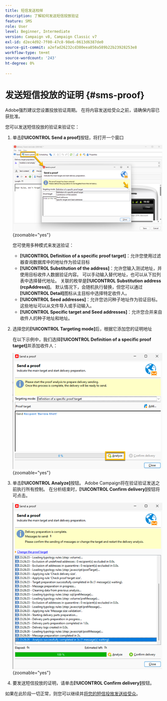 ```yaml
---
title: 短信发送校样
description: 了解如何发送短信投放验证
feature: SMS
role: User
level: Beginner, Intermediate
version: Campaign v8, Campaign Classic v7
exl-id: d2ec4d92-7f00-47c8-98e6-0613d6387de0
source-git-commit: a2efad26232cd380eea850a589b22b23928253e8
workflow-type: tm+mt
source-wordcount: '243'
ht-degree: 0%

---
```


# 发送短信投放的证明 {#sms-proof}

Adobe强烈建议您设置投放验证周期。 在将内容发送给受众之前，请确保内容已获批准。

您可以发送短信投放的验证来验证它：

1. 单击&#x200B;**[!UICONTROL Send a proof]**&#x200B;按钮，将打开一个窗口

   ![](assets/proof_targeting.png){zoomable="yes"}

   您可使用多种模式来发送验证：

   * **[!UICONTROL Definition of a specific proof target]**：允许您使用过滤器查询数据库中的地址作为验证目标
   * **[!UICONTROL Substitution of the address]**：允许您输入测试地址，并使用目标收件人数据验证内容。 可以手动输入替代地址，也可以从下拉列表中选择替代地址。 关联的枚举是&#x200B;**[!UICONTROL Substitution address (rcpAddress)]**。
默认情况下，会随机执行替换，但您可以通过&#x200B;**[!UICONTROL Detail]**&#x200B;图标从主目标中选择特定收件人。
   * **[!UICONTROL Seed addresses]**：允许您访问种子地址作为验证目标。 这些地址可以从文件导入或手动输入。
   * **[!UICONTROL Specific target and Seed addresses]**：允许您合并来自收件人的种子地址和地址。

1. 选择您的&#x200B;**[!UICONTROL Targeting mode]**&#x200B;后，根据它添加您的证明地址

   在以下示例中，我们选择&#x200B;**[!UICONTROL Definition of a specific proof target]**&#x200B;并添加收件人：

   ![](assets/proof_recipient.png){zoomable="yes"}

1. 单击&#x200B;**[!UICONTROL Analyze]**&#x200B;按钮。
Adobe Campaign将在验证验证发送之前执行所有控制。 在分析结束时，**[!UICONTROL Confirm delivery]**&#x200B;按钮将可点击。

   ![](assets/proof_analyze.png){zoomable="yes"}

1. 要发送短信投放的证明，请单击&#x200B;**[!UICONTROL Confirm delivery]**&#x200B;按钮。

如果在此阶段一切正常，则您可以继续并[将您的短信投放发送给受众](sms-audience.md)。
